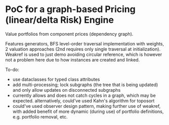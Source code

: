 # PoC for a graph-based Pricing (linear/delta Risk) Engine

Value portfolios from component prices (dependency graph).

Features generators, BFS level-order traversal implementation with weights, 2 valuation approaches (2nd requires only single traversal at initialization). Weakref is used to just demo avoiding circular reference, which is however not a problem here due to how instances are created and linked.

To-do:
- use dataclasses for typed class attributes
- add multi-processing; lock subgraphs (the tree that is being updated) and only allow updates on disconnected subgraphs
- currently allows and does not catch cycles in a graph, which may be expected. alternatively, could've used Kahn's algorithm for toposort
- could've used observer design pattern, making further use of weakref, with added benefit of more dynamic (during use) of portfolio definitions, e.g. portfolio removal, etc.
